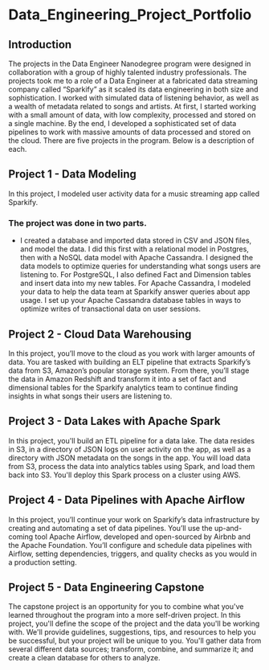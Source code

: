 # Data_Engineering_Project_Portfolio

## Introduction 
The projects in the Data Engineer Nanodegree program were designed in collaboration with a group of highly talented industry professionals. The projects took me to a role of a Data Engineer at a fabricated data streaming company called “Sparkify” as it scaled its data engineering in both size and sophistication. I worked with simulated data of listening behavior, as well as a wealth of metadata related to songs and artists. At first, I started working with a small amount of data, with low complexity, processed and stored on a single machine. By the end, I developed a sophisticated set of data pipelines to work with massive amounts of data processed and stored on the cloud. There are five projects in the program. Below is a description of each.

## Project 1 - Data Modeling
In this project, I modeled user activity data for a music streaming app called Sparkify. 
### The project was done in two parts.
* I created a database and imported data stored in CSV and JSON files, and model the data. I did this first with a relational model in Postgres, then with a NoSQL data model with Apache Cassandra. I designed the data models to optimize queries for understanding what songs users are listening to. For PostgreSQL, I also defined Fact and Dimension tables and insert data into my new tables. For Apache Cassandra, I modeled your data to help the data team at Sparkify answer queries about app usage. I set up your Apache Cassandra database tables in ways to optimize writes of transactional data on user sessions.

## Project 2 - Cloud Data Warehousing
In this project, you’ll move to the cloud as you work with larger amounts of data. You are tasked with building an ELT pipeline that extracts Sparkify’s data from S3, Amazon’s popular storage system. From there, you’ll stage the data in Amazon Redshift and transform it into a set of fact and dimensional tables for the Sparkify analytics team to continue finding insights in what songs their users are listening to.

## Project 3 - Data Lakes with Apache Spark
In this project, you'll build an ETL pipeline for a data lake. The data resides in S3, in a directory of JSON logs on user activity on the app, as well as a directory with JSON metadata on the songs in the app. You will load data from S3, process the data into analytics tables using Spark, and load them back into S3. You'll deploy this Spark process on a cluster using AWS.

## Project 4 - Data Pipelines with Apache Airflow
In this project, you’ll continue your work on Sparkify’s data infrastructure by creating and automating a set of data pipelines. You’ll use the up-and-coming tool Apache Airflow, developed and open-sourced by Airbnb and the Apache Foundation. You’ll configure and schedule data pipelines with Airflow, setting dependencies, triggers, and quality checks as you would in a production setting.

## Project 5 - Data Engineering Capstone
The capstone project is an opportunity for you to combine what you've learned throughout the program into a more self-driven project. In this project, you'll define the scope of the project and the data you'll be working with. We'll provide guidelines, suggestions, tips, and resources to help you be successful, but your project will be unique to you. You'll gather data from several different data sources; transform, combine, and summarize it; and create a clean database for others to analyze.
